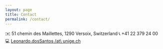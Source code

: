 ```yaml
---
layout: page
title: Contact
permalink: /contact/
---
```


:envelope: 51 chemin des Maillettes, 1290 Versoix, Switzerland
:telephone_receiver: +41 22 379 24 00
:computer: [Leonardo.dosSantos /at\ unige.ch](mailto:leonardo.dossantos@unige.ch)